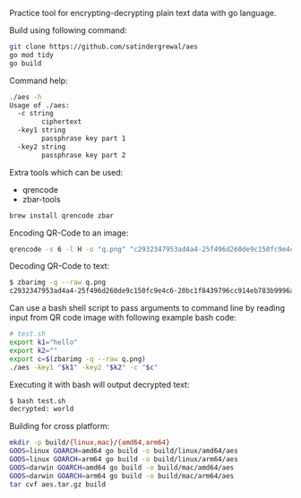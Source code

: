 
Practice tool for encrypting-decrypting plain text data with go language.

Build using following command:

```bash
git clone https://github.com/satindergrewal/aes
go mod tidy
go build
```

Command help:

```bash
./aes -h
Usage of ./aes:
  -c string
    	ciphertext
  -key1 string
    	passphrase key part 1
  -key2 string
    	passphrase key part 2
```

Extra tools which can be used:

- qrencode
- zbar-tools

```bash
brew install qrencode zbar
```

Encoding QR-Code to an image:

```bash
qrencode -s 6 -l H -o "q.png" "c2932347953ad4a4-25f496d260de9c150fc9e4c6-20bc1f8439796cc914eb783b9996a8d9c32d45e2df"
```

Decoding QR-Code to text:

```bash
$ zbarimg -q --raw q.png
c2932347953ad4a4-25f496d260de9c150fc9e4c6-20bc1f8439796cc914eb783b9996a8d9c32d45e2df
```

Can use a bash shell script to pass arguments to command line by reading input from QR code image with following example bash code:

```bash
# test.sh
export k1="hello"
export k2=""
export c=$(zbarimg -q --raw q.png)
./aes -key1 "$k1" -key2 "$k2" -c "$c"
```

Executing it with bash will output decrypted text:

```bash
$ bash test.sh
decrypted: world
```

Building for cross platform:

```bash
mkdir -p build/{linux,mac}/{amd64,arm64}
GOOS=linux GOARCH=amd64 go build -o build/linux/amd64/aes
GOOS=linux GOARCH=arm64 go build -o build/linux/arm64/aes
GOOS=darwin GOARCH=amd64 go build -o build/mac/amd64/aes
GOOS=darwin GOARCH=arm64 go build -o build/mac/arm64/aes
tar cvf aes.tar.gz build
```
